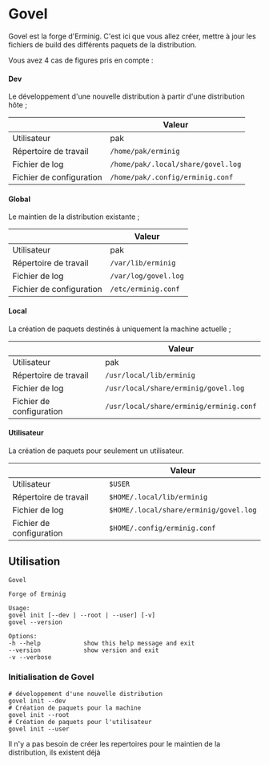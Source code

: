 # Govel

[//]: <> (TODO Parler de la création de l'utilisateur pak)

Govel est la forge d'Erminig. C'est ici que vous allez créer, mettre à jour les fichiers de build des différents paquets de la distribution.

Vous avez 4 cas de figures pris en compte :

#### Dev

Le développement d'une nouvelle distribution à partir d'une distribution hôte ;

|                          | Valeur                             |
|--------------------------|------------------------------------|
| Utilisateur              | pak                                |
| Répertoire de travail    | `/home/pak/erminig`                |
| Fichier de log           | `/home/pak/.local/share/govel.log` |
| Fichier de configuration | `/home/pak/.config/erminig.conf`   |

#### Global

Le maintien de la distribution existante ;

|                          | Valeur                             |
|--------------------------|------------------------------------|
| Utilisateur              | pak                                |
| Répertoire de travail    | `/var/lib/erminig`                 |
| Fichier de log           | `/var/log/govel.log`               |
| Fichier de configuration | `/etc/erminig.conf`                |

#### Local

La création de paquets destinés à uniquement la machine actuelle ;

|                          | Valeur                                 |
|--------------------------|----------------------------------------|
| Utilisateur              | pak                                    |
| Répertoire de travail    | `/usr/local/lib/erminig`               |
| Fichier de log           | `/usr/local/share/erminig/govel.log`   |
| Fichier de configuration | `/usr/local/share/erminig/erminig.conf`|

#### Utilisateur

La création de paquets pour seulement un utilisateur.

|                          | Valeur                                   |
|--------------------------|------------------------------------------|
| Utilisateur              | `$USER`                                  |
| Répertoire de travail    | `$HOME/.local/lib/erminig`               |
| Fichier de log           | `$HOME/.local/share/erminig/govel.log`   |
| Fichier de configuration | `$HOME/.config/erminig.conf`             |

## Utilisation

```text
Govel

Forge of Erminig

Usage:
govel init [--dev | --root | --user] [-v]
govel --version

Options:
-h --help            show this help message and exit
--version            show version and exit
-v --verbose
```

### Initialisation de Govel

```
# développement d'une nouvelle distribution
govel init --dev
# Création de paquets pour la machine
govel init --root
# Création de paquets pour l'utilisateur
govel init --user
```
Il n'y a pas besoin de créer les repertoires pour le maintien de la distribution, ils existent déjà

